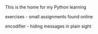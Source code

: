 This is the home for my Python learning  

exercises - small assignments found online  

encodifier - hiding messages in plain sight  
